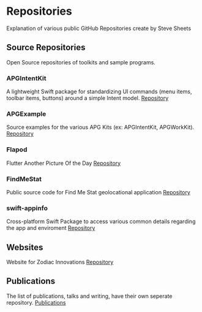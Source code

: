 # Repositories
Explanation of various public GitHub Repositories create by Steve Sheets

## Source Repositories
Open Source repositories of toolkits and sample programs.

### APGIntentKit

A lightweight Swift package for standardizing UI commands (menu items, toolbar items, buttons) around a simple Intent model.
[Repository](https://github.com/magesteve/APGIntentKit)

### APGExample

Source examples for the various APG Kits (ex: APGIntentKit, APGWorkKit).
[Repository](https://github.com/magesteve/APGExample)

### Flapod

Flutter Another Picture Of the Day
[Repository](https://github.com/magesteve/Flapod)

### FindMeStat

Public source code for Find Me Stat geolocational application
[Repository](https://github.com/magesteve/FindMeStat)

### swift-appinfo

Cross-platform Swift Package to access various common details regarding the app and enviroment
[Repository](https://github.com/magesteve/swift-appinfo)

## Websites

Website for Zodiac Innovations
[Repository](https://github.com/magesteve/zodiacinnovations)



## Publications

The list of publications, talks and writing, have their own seperate repository.
[Publications](https://github.com/magesteve/publications)

